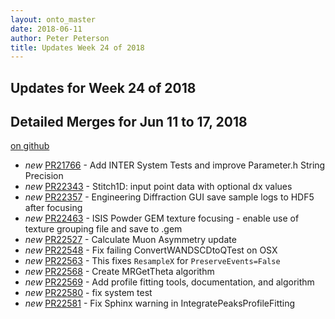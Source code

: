 ```yaml
---
layout: onto_master
date: 2018-06-11
author: Peter Peterson
title: Updates Week 24 of 2018
---
```

Updates for Week 24 of 2018
---------------------------

Detailed Merges for Jun 11 to 17, 2018
--------------------------------------
[on github](https://github.com/mantidproject/mantid/pulls?q=is%3Apr+merged%3A2018-06-12..2018-06-17)

* *new* [PR21766](https://github.com/mantidproject/mantid/pull/21766) - Add INTER System Tests and improve Parameter.h String Precision
* *new* [PR22343](https://github.com/mantidproject/mantid/pull/22343) - Stitch1D: input point data with optional dx values
* *new* [PR22357](https://github.com/mantidproject/mantid/pull/22357) - Engineering Diffraction GUI save sample logs to HDF5 after focusing
* *new* [PR22463](https://github.com/mantidproject/mantid/pull/22463) - ISIS Powder GEM texture focusing - enable use of texture grouping file and save to .gem
* *new* [PR22527](https://github.com/mantidproject/mantid/pull/22527) - Calculate Muon Asymmetry update
* *new* [PR22548](https://github.com/mantidproject/mantid/pull/22548) - Fix failing ConvertWANDSCDtoQTest on OSX
* *new* [PR22563](https://github.com/mantidproject/mantid/pull/22563) - This fixes `ResampleX` for `PreserveEvents=False`
* *new* [PR22568](https://github.com/mantidproject/mantid/pull/22568) - Create MRGetTheta algorithm
* *new* [PR22569](https://github.com/mantidproject/mantid/pull/22569) - Add profile fitting tools, documentation, and algorithm
* *new* [PR22580](https://github.com/mantidproject/mantid/pull/22580) - fix system test
* *new* [PR22581](https://github.com/mantidproject/mantid/pull/22581) - Fix Sphinx warning in IntegratePeaksProfileFitting
